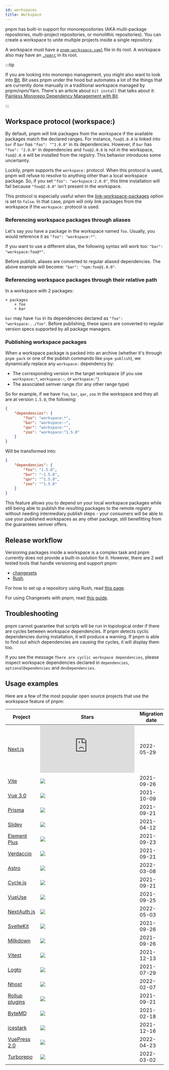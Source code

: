 ```yaml
---
id: workspaces
title: Workspace
---
```


pnpm has built-in support for monorepositories (AKA multi-package repositories,
multi-project repositories, or monolithic repositories). You can create a
workspace to unite multiple projects inside a single repository.

A workspace must have a [`pnpm-workspace.yaml`] file in its
root. A workspace also may have an [`.npmrc`] in its root.

[`pnpm-workspace.yaml`]: pnpm-workspace_yaml.md
[`.npmrc`]: npmrc.md

:::tip

If you are looking into monorepo management, you might also want to look into [Bit].
Bit uses pnpm under the hood but automates a lot of the things that are currently done manually in a traditional workspace managed by pnpm/npm/Yarn. There's an article about `bit install` that talks about it: [Painless Monorepo Dependency Management with Bit].

:::

[Bit]: https://bit.dev/?utm_source=pnpm&utm_medium=workspace_page
[Painless Monorepo Dependency Management with Bit]: https://bit.cloud/blog/painless-monorepo-dependency-management-with-bit-l4f9fzyw?utm_source=pnpm&utm_medium=workspace_page

## Workspace protocol (workspace:)

By default, pnpm will link packages from the workspace if the available packages
match the declared ranges. For instance, `foo@1.0.0` is linked into `bar` if
`bar` has `"foo": "^1.0.0"` in its dependencies. However, if `bar` has
`"foo": "2.0.0"` in dependencies and `foo@2.0.0` is not in the workspace,
`foo@2.0.0` will be installed from the registry. This behavior introduces some
uncertainty.

Luckily, pnpm supports the `workspace:` protocol. When
this protocol is used, pnpm will refuse to resolve to anything other than a
local workspace package. So, if you set `"foo": "workspace:2.0.0"`, this time
installation will fail because `"foo@2.0.0"` isn't present in the workspace.

This protocol is especially useful when the [link-workspace-packages] option is
set to `false`. In that case, pnpm will only link packages from the workspace if
the `workspace:` protocol is used.

[link-workspace-packages]: npmrc.md#link-workspace-packages

### Referencing workspace packages through aliases

Let's say you have a package in the workspace named `foo`. Usually, you would
reference it as `"foo": "workspace:*"`.

If you want to use a different alias, the following syntax will work too:
`"bar": "workspace:foo@*"`.

Before publish, aliases are converted to regular aliased dependencies. The above
example will become: `"bar": "npm:foo@1.0.0"`.


### Referencing workspace packages through their relative path

In a workspace with 2 packages:

```
+ packages
	+ foo
	+ bar
```

`bar` may have `foo` in its dependencies declared as
`"foo": "workspace:../foo"`. Before publishing, these specs are converted to
regular version specs supported by all package managers.

### Publishing workspace packages

When a workspace package is packed into an archive (whether it's through
`pnpm pack` or one of the publish commands like `pnpm publish`), we dynamically
replace any `workspace:` dependency by:

* The corresponding version in the target workspace (if you use `workspace:*`, `workspace:~`, or `workspace:^`)
* The associated semver range (for any other range type)

So for example, if we have `foo`, `bar`, `qar`, `zoo` in the workspace and they all are at version `1.5.0`, the following:

```json
{
	"dependencies": {
		"foo": "workspace:*",
		"bar": "workspace:~",
		"qar": "workspace:^",
		"zoo": "workspace:^1.5.0"
	}
}
```

Will be transformed into:

```json
{
	"dependencies": {
		"foo": "1.5.0",
		"bar": "~1.5.0",
		"qar": "^1.5.0",
		"zoo": "^1.5.0"
	}
}
```

This feature allows you to depend on your local workspace packages while still
being able to publish the resulting packages to the remote registry without
needing intermediary publish steps - your consumers will be able to use your
published workspaces as any other package, still benefitting from the guarantees
semver offers.

## Release workflow

Versioning packages inside a workspace is a complex task and pnpm currently does
not provide a built-in solution for it. However, there are 2 well tested tools
that handle versioning and support pnpm:
- [changesets](https://github.com/changesets/changesets)
- [Rush](https://rushjs.io).

For how to set up a repository using Rush, read [this page][rush-setup].

For using Changesets with pnpm, read [this guide][changesets-guide].

[rush-setup]: https://rushjs.io/pages/maintainer/setup_new_repo
[changesets-guide]: using-changesets.md

## Troubleshooting

pnpm cannot guarantee that scripts will be run in topological order if there are cycles between workspace dependencies. If pnpm detects cyclic dependencies during installation, it will produce a warning. If pnpm is able to find out which dependencies are causing the cycles, it will display them too.

If you see the message `There are cyclic workspace dependencies`, please inspect workspace dependencies declared in `dependencies`, `optionalDependencies` and `devDependencies`.

## Usage examples

Here are a few of the most popular open source projects that use the workspace feature of pnpm:

| Project | Stars | Migration date | Migration commit |
| --      | --    | --             | --               |
| [Next.js](https://github.com/vercel/next.js) | ![](https://img.shields.io/github/stars/vercel/next.js) | 2022-05-29 | `f7b81316aea4fc9962e5e54981a6d559004231aa` |
| [Vite](https://github.com/vitejs/vite) | ![](https://img.shields.io/github/stars/vitejs/vite) | 2021-09-26 | `3e1cce01d01493d33e50966d0d0fd39a86d229f9` |
| [Vue 3.0](https://github.com/vuejs/vue-next) | ![](https://img.shields.io/github/stars/vuejs/vue-next) | 2021-10-09 | `61c5fbd3e35152f5f32e95bf04d3ee083414cecb` |
| [Prisma](https://github.com/prisma/prisma) | ![](https://img.shields.io/github/stars/prisma/prisma) | 2021-09-21 | `c4c83e788aa16d61bae7a6d00adc8a58b3789a06` |
| [Slidev](https://github.com/slidevjs/slidev) | ![](https://img.shields.io/github/stars/slidevjs/slidev) | 2021-04-12 | `d6783323eb1ab1fc612577eb63579c8f7bc99c3a` |
| [Element Plus](https://github.com/element-plus/element-plus) | ![](https://img.shields.io/github/stars/element-plus/element-plus) | 2021-09-23 | `f9e192535ff74d1443f1d9e0c5394fad10428629` |
| [Verdaccio](https://github.com/verdaccio/verdaccio) | ![](https://img.shields.io/github/stars/verdaccio/verdaccio) | 2021-09-21 | `9dbf73e955fcb70b0a623c5ab89649b95146c744` |
| [Astro](https://github.com/withastro/astro) | ![](https://img.shields.io/github/stars/withastro/astro) | 2022-03-08 | `240d88aefe66c7d73b9c713c5da42ae789c011ce` |
| [Cycle.js](https://github.com/cyclejs/cyclejs) | ![](https://img.shields.io/github/stars/cyclejs/cyclejs) | 2021-09-21 | `f2187ab6688368edb904b649bd371a658f6a8637` |
| [VueUse](https://github.com/vueuse/vueuse) | ![](https://img.shields.io/github/stars/vueuse/vueuse) | 2021-09-25 | `826351ba1d9c514e34426c85f3d69fb9875c7dd9` |
| [NextAuth.js](https://github.com/nextauthjs/next-auth) | ![](https://img.shields.io/github/stars/nextauthjs/next-auth) | 2022-05-03 | `4f29d39521451e859dbdb83179756b372e3dd7aa` |
| [SvelteKit](https://github.com/sveltejs/kit) | ![](https://img.shields.io/github/stars/sveltejs/kit) | 2021-09-26 | `b164420ab26fa04fd0fbe0ac05431f36a89ef193` |
| [Milkdown](https://github.com/Saul-Mirone/milkdown) | ![](https://img.shields.io/github/stars/Saul-Mirone/milkdown) | 2021-09-26 | `4b2e1dd6125bc2198fd1b851c4f00eda70e9b913` |
| [Vitest](https://github.com/vitest-dev/vitest) | ![](https://img.shields.io/github/stars/vitest-dev/vitest) | 2021-12-13 | `d6ff0ccb819716713f5eab5c046861f4d8e4f988` |
| [Logto](https://github.com/logto-io/logto) | ![](https://img.shields.io/github/stars/logto-io/logto) | 2021-07-29 | `0b002e07850c8e6d09b35d22fab56d3e99d77043` |
| [Nhost](https://github.com/nhost/nhost) | ![](https://img.shields.io/github/stars/nhost/nhost) | 2022-02-07 | `10a1799a1fef2f558f737de3bb6cadda2b50e58f` |
| [Rollup plugins](https://github.com/rollup/plugins) | ![](https://img.shields.io/github/stars/rollup/plugins) | 2021-09-21 | `53fb18c0c2852598200c547a0b1d745d15b5b487` |
| [ByteMD](https://github.com/bytedance/bytemd) | ![](https://img.shields.io/github/stars/bytedance/bytemd) | 2021-02-18 | `36ef25f1ea1cd0b08752df5f8c832302017bb7fb` |
| [icestark](https://github.com/ice-lab/icestark) | ![](https://img.shields.io/github/stars/ice-lab/icestark) | 2021-12-16 | `4862326a8de53d02f617e7b1986774fd7540fccd` |
| [VuePress 2.0](https://github.com/vuepress/vuepress-next) | ![](https://img.shields.io/github/stars/vuepress/vuepress-next) | 2022-04-23 | `b85b1c3b39e80a8de92a7469381061f75ef33623` |
| [Turborepo](https://github.com/vercel/turborepo) | ![](https://img.shields.io/github/stars/vercel/turborepo) | 2022-03-02 | `b85b1c3b39e80a8de92a7469381061f75ef33623` |

